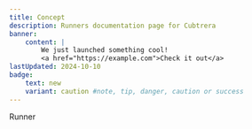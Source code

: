 ```yaml
---
title: Concept
description: Runners documentation page for Cubtrera
banner:
    content: |
        We just launched something cool!
        <a href="https://example.com">Check it out</a>
lastUpdated: 2024-10-10
badge:
    text: new
    variant: caution #note, tip, danger, caution or success
---
```


Runner 